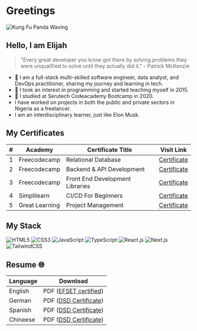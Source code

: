 # Greetings

![Kung Fu Panda Waving](https://gifdb.com/images/high/kung-fu-panda-po-waving-ub3ic92611g1yvxk.webp)

## Hello, I am Elijah

> "Every great developer you know got there by solving problems they were unqualified to solve until they actually did it." - Patrick McKenzie

- 🔭 I am a full-stack multi-skilled software engineer, data analyst, and DevOps practitioner, sharing my journey and learning in tech.
- 🌱 I took an interest in programming and started teaching myself in 2015.
- 🌱 I studied at Serutech Codeacademy Bootcamp in 2020.
- I have worked on projects in both the public and private sectors in Nigeria as a freelancer.
- I am an interdisciplinary learner, just like Elon Musk.

## My Certificates

| # | Academy       | Certificate Title                                | Visit Link |
|---|---------------|--------------------------------------------------|------------|
| 1 | Freecodecamp  | Relational Database                             | [Certificate](https://www.freecodecamp.org/certification/elijah-ekpen-mensah/relational-database-v8) |
| 2 | Freecodecamp  | Backend & API Development                       | [Certificate](https://www.freecodecamp.org/certification/elijah-ekpen-mensah/back-end-development-and-apis) |
| 3 | Freecodecamp  | Front End Development Libraries                 | [Certificate](https://www.freecodecamp.org/certification/elijah-ekpen-mensah/front-end-development-libraries) |
| 4 | Simplilearn   | CI/CD For Beginners                             | [Certificate](https://www.simplilearn.com/skillup-certificate-landing?token=eyJjb3Vyc2VfaWQiOiIxODA1IiwiY2VydGlmaWNhdGVfdXJsIjoiaHR0cHM6XC9cL2NlcnRpZmljYXRlcy5zaW1wbGljZG4ubmV0XC9zaGFyZVwvdGh1bWJfNDg4MzE2MF8xNzA4MTg0NzA3LnBuZyIsInVzZXJuYW1lIjoiRUxJSkFIIEVLUEVOIE1FTlNBSCJ9&utm_source=shared-certificate&utm_medium=lms&utm_campaign=shared-certificate-promotion&referrer=https%3A%2F%2Flms.simplilearn.com%2Fcourses%2F4303%2FCI%252FCD-for-Beginners%2Fcertificate%2Fdownload-skillup&%24web_only=true&_branch_match_id=1288039701108830095&_branch_referrer=H4sIAAAAAAAAA8soKSkottLXL87MLcjJ1EssKNDLyczL1k%2FVN%2FMP8s2L8nJM90gCAO2LnislAAAA) |
| 5| Great Learning  | Project Management | [Certificate](https://verify.mygreatlearning.com/verify/GXGGGKNW)

## My Stack

![HTML5](https://img.shields.io/badge/-HTML5-%23E44D27?style=flat-square&logo=html5&logoColor=ffffff)
![CSS3](https://img.shields.io/badge/-CSS3-%231572B6?style=flat-square&logo=css3)
![JavaScript](https://img.shields.io/badge/-JavaScript-%23F7DF1C?style=flat-square&logo=javascript&logoColor=000000&labelColor=%23F7DF1C&color=%23FFCE5A)
![TypeScript](https://img.shields.io/badge/-TypeScript-007ACC?style=flat-square&logo=typescript&logoColor=white)
![React.js](https://img.shields.io/badge/-React.js-%23282C34?style=flat-square&logo=react)
![Next.js](https://img.shields.io/badge/-Next.js-%23000000?style=flat-square&logo=nextdotjs)
![TailwindCSS](https://img.shields.io/badge/-TailwindCSS-%231a202c?style=flat-square&logo=tailwind-css) 
  
## Resume 🌐

| Language  | Download                                                     |
| --------- | ---------------------------------------------------------------- |
| English   | PDF ([EFSET certified](https://www.efset.org/cert/5P5Pp1))       |
| German    | PDF ([DSD Certificate](https://www.goethe.de/en/spr/kup/prf/prf/gb1.html)) |
| Spanish   | PDF ([DSD Certificate](https://www.goethe.de/en/spr/kup/prf/prf/gb1.html)) |
| Chineese  | PDF ([DSD Certificate](https://www.goethe.de/en/spr/kup/prf/prf/gb1.html)) |

